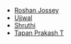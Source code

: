 - [ Roshan Jossey ]( https://github.com/Roshanjossey )
- [Ujjwal](https://github.com/uforujjwal/first-contributions)
- [Shruthi](https://github.com/lakshmishruthi/first-contributions) 
- [Tapan Prakash T](https://github.com/tapanprakasht/first-contributions)